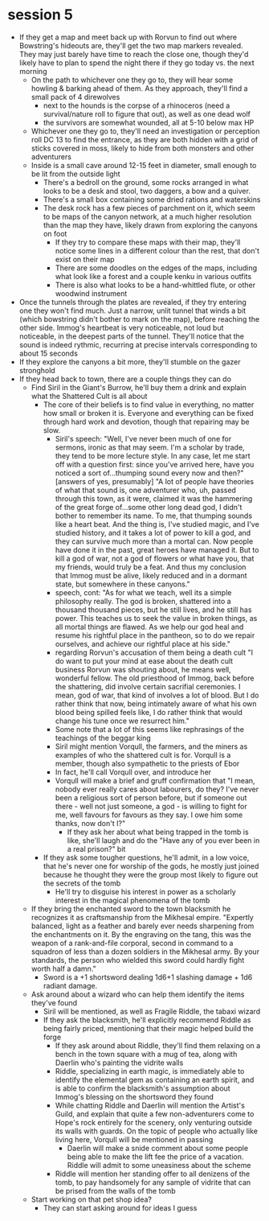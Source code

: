 # session 5

- If they get a map and meet back up with Rorvun to find out where Bowstring's hideouts are, they'll get the two map markers revealed. They may just barely have time to reach the close one, though they'd likely have to plan to spend the night there if they go today vs. the next morning
  - On the path to whichever one they go to, they will hear some howling & barking ahead of them. As they approach, they'll find a small pack of 4 direwolves
    - next to the hounds is the corpse of a rhinoceros (need a survival/nature roll to figure that out), as well as one dead wolf 
    - the survivors are somewhat wounded, all at 5-10 below max HP
  - Whichever one they go to, they'll need an investigation or perception roll DC 13 to find the entrance, as they are both hidden with a grid of sticks covered in moss, likely to hide from both monsters and other adventurers
  - Inside is a small cave around 12-15 feet in diameter, small enough to be lit from the outside light
    - There's a bedroll on the ground, some rocks arranged in what looks to be a desk and stool, two daggers, a bow and a quiver.
    - There's a small box containing some dried rations and waterskins
    - The desk rock has a few pieces of parchment on it, which seem to be maps of the canyon network, at a much higher resolution than the map they have, likely drawn from exploring the canyons on foot
      - If they try to compare these maps with their map, they'll notice some lines in a different colour than the rest, that don't exist on their map
      - There are some doodles on the edges of the maps, including what look like a forest and a couple kenku in various outfits
      - There is also what looks to be a hand-whittled flute, or other woodwind instrument
- Once the tunnels through the plates are revealed, if they try entering one they won't find much. Just a narrow, unlit tunnel that winds a bit (which bowstring didn't bother to mark on the map), before reaching the other side. Immog's heartbeat is very noticeable, not loud but noticeable, in the deepest parts of the tunnel. They'll notice that the sound is indeed rythmic, recurring at precise intervals corresponding to about 15 seconds
- If they explore the canyons a bit more, they'll stumble on the gazer stronghold
- If they head back to town, there are a couple things they can do
  - Find Siril in the Giant's Burrow, he'll buy them a drink and explain what the Shattered Cult is all about
    - The core of their beliefs is to find value in everything, no matter how small or broken it is. Everyone and everything can be fixed through hard work and devotion, though that repairing may be slow.
      - Siril's speech: "Well, I've never been much of one for sermons, ironic as that may seem. I'm a scholar by trade, they tend to be more lecture style. In any case, let me start off with a question first: since you've arrived here, have you noticed a sort of...thumping sound every now and then?" [answers of yes, presumably] "A lot of people have theories of what that sound is, one adventurer who, uh, passed through this town, as it were, claimed it was the hammering of the great forge of...some other long dead god, I didn't bother to remember its name. To me, that thumping sounds like a heart beat. And the thing is, I've studied magic, and I've studied history, and it takes a lot of power to kill a god, and they can survive much more than a mortal can. Now people have done it in the past, great heroes have managed it. But to kill a god of war, not a god of flowers or what have you, that my friends, would truly be a feat. And thus my conclusion that Immog must be alive, likely reduced and in a dormant state, but somewhere in these canyons."
      - speech, cont: "As for what we teach, well its a simple philosophy really. The god is broken, shattered into a thousand thousand pieces, but he still lives, and he still has power. This teaches us to seek the value in broken things, as all mortal things are flawed. As we help our god heal and resume his rightful place in the pantheon, so to do we repair ourselves, and achieve our rightful place at his side."
      - regarding Rorvun's accusation of them being a death cult "I do want to put your mind at ease about the death cult business Rorvun was shouting about, he means well, wonderful fellow. The old priesthood of Immog, back before the shattering, did involve certain sacrifial ceremonies. I mean, god of war, that kind of involves a lot of blood. But I do rather think that now, being intimately aware of what his own blood being spilled feels like, I do rather think that would change his tune once we resurrect him."
      - Some note that a lot of this seems like rephrasings of the teachings of the beggar king
      - Siril might mention Vorqull, the farmers, and the miners as examples of who the shattered cult is for. Vorqull is a member, though also sympathetic to the priests of Ebor
      - In fact, he'll call Vorqull over, and introduce her
      - Vorqull will make a brief and gruff confirmation that "I mean, nobody ever really cares about labourers, do they? I've never been a religious sort of person before, but if someone out there - well not just someone, a god - is willing to fight for me, well favours for favours as they say. I owe him some thanks, now don't I?"
        - If they ask her about what being trapped in the tomb is like, she'll laugh and do the "Have any of you ever been in a real prison?" bit
    - If they ask some tougher questions, he'll admit, in a low voice, that he's never one for worship of the gods, he mostly just joined because he thought they were the group most likely to figure out the secrets of the tomb
      - He'll try to disguise his interest in power as a scholarly interest in the magical phenomena of the tomb
  - If they bring the enchanted sword to the town blacksmith he recognizes it as craftsmanship from the Mikhesal empire. "Expertly balanced, light as a feather and barely ever needs sharpening from the enchantments on it. By the engraving on the tang, this was the weapon of a rank-and-file corporal, second in command to a squadron of less than a dozen soldiers in the Mikhesal army. By your standards, the person who wielded this sword could hardly fight worth half a damn."
    - Sword is a +1 shortsword dealing 1d6+1 slashing damage + 1d6 radiant damage. 
  - Ask around about a wizard who can help them identify the items they've found
    - Siril will be mentioned, as well as Fragile Riddle, the tabaxi wizard
    - If they ask the blacksmith, he'll explicitly recommend Riddle as being fairly priced, mentioning that their magic helped build the forge
      - If they ask around about Riddle, they'll find them relaxing on a bench in the town square with a mug of tea, along with Daerlin who's painting the vidrite walls
      - Riddle, specializing in earth magic, is immediately able to identify the elemental gem as containing an earth spirit, and is able to confirm the blacksmith's assumption about Immog's blessing on the shortsword they found
      - While chatting Riddle and Daerlin will mention the Artist's Guild, and explain that quite a few non-adventurers come to Hope's rock entirely for the scenery, only venturing outside its walls with guards. On the topic of people who actually like living here, Vorqull will be mentioned in passing
        - Daerlin will make a snide comment about some people being able to make the lift fee the price of a vacation. Riddle will admit to some uneasiness about the scheme
      - Riddle will mention her standing offer to all denizens of the tomb, to pay handsomely for any sample of vidrite that can be prised from the walls of the tomb
  - Start working on that pet shop idea?
    - They can start asking around for ideas I guess
